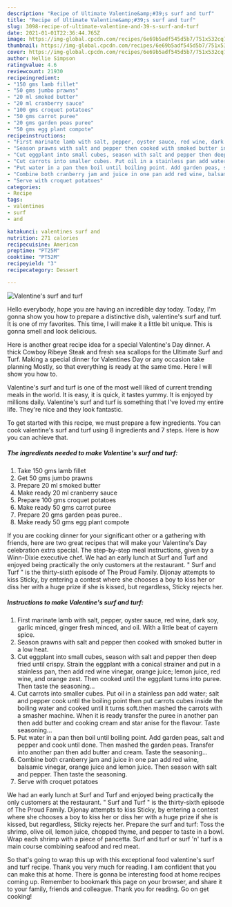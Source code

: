 ```yaml
---
description: "Recipe of Ultimate Valentine&amp;#39;s surf and turf"
title: "Recipe of Ultimate Valentine&amp;#39;s surf and turf"
slug: 3098-recipe-of-ultimate-valentine-and-39-s-surf-and-turf
date: 2021-01-01T22:36:44.765Z
image: https://img-global.cpcdn.com/recipes/6e69b5adf545d5b7/751x532cq70/valentines-surf-and-turf-recipe-main-photo.jpg
thumbnail: https://img-global.cpcdn.com/recipes/6e69b5adf545d5b7/751x532cq70/valentines-surf-and-turf-recipe-main-photo.jpg
cover: https://img-global.cpcdn.com/recipes/6e69b5adf545d5b7/751x532cq70/valentines-surf-and-turf-recipe-main-photo.jpg
author: Nellie Simpson
ratingvalue: 4.6
reviewcount: 21930
recipeingredient:
- "150 gms lamb fillet"
- "50 gms jumbo prawns"
- "20 ml smoked butter"
- "20 ml cranberry sauce"
- "100 gms croquet potatoes"
- "50 gms carrot puree"
- "20 gms garden peas puree"
- "50 gms egg plant compote"
recipeinstructions:
- "First marinate lamb with salt, pepper, oyster sauce, red wine, dark soy, garlic minced, ginger fresh minced, and oil. With a little beat of cayern spice."
- "Season prawns with salt and pepper then cooked with smoked butter in a low heat."
- "Cut eggplant into small cubes, season with salt and pepper then deep fried until crispy. Strain the eggplant with a conical strainer and put in a stainless pan, then add red wine vinegar, orange juice; lemon juice, red wine, and orange zest. Then cooked until the eggplant turns into puree. Then taste the seasoning..."
- "Cut carrots into smaller cubes. Put oil in a stainless pan add water; salt and pepper cook until the boiling point then put carrots cubes inside the boiling water and cooked until it turns soft.then mashed the carrots with a smasher machine. When it is ready transfer the puree in another pan then add butter and cooking cream and star anise for the flavour. Taste seasoning..."
- "Put water in a pan then boil until boiling point. Add garden peas, salt and pepper and cook until done. Then mashed the garden peas. Transfer into another pan then add butter and cream. Taste the seasoning..."
- "Combine both cranberry jam and juice in one pan add red wine, balsamic vinegar, orange juice and lemon juice. Then season with salt and pepper. Then taste the seasoning."
- "Serve with croquet potatoes"
categories:
- Recipe
tags:
- valentines
- surf
- and

katakunci: valentines surf and 
nutrition: 271 calories
recipecuisine: American
preptime: "PT25M"
cooktime: "PT52M"
recipeyield: "3"
recipecategory: Dessert

---
```



![Valentine&#39;s surf and turf](https://img-global.cpcdn.com/recipes/6e69b5adf545d5b7/751x532cq70/valentines-surf-and-turf-recipe-main-photo.jpg)

Hello everybody, hope you are having an incredible day today. Today, I'm gonna show you how to prepare a distinctive dish, valentine&#39;s surf and turf. It is one of my favorites. This time, I will make it a little bit unique. This is gonna smell and look delicious.

Here is another great recipe idea for a special Valentine&#39;s Day dinner. A thick Cowboy Ribeye Steak and fresh sea scallops for the Ultimate Surf and Turf. Making a special dinner for Valentines Day or any occasion take planning Mostly, so that everything is ready at the same time. Here I will show you how to.

Valentine&#39;s surf and turf is one of the most well liked of current trending meals in the world. It is easy, it is quick, it tastes yummy. It is enjoyed by millions daily. Valentine&#39;s surf and turf is something that I've loved my entire life. They're nice and they look fantastic.


To get started with this recipe, we must prepare a few ingredients. You can cook valentine&#39;s surf and turf using 8 ingredients and 7 steps. Here is how you can achieve that.

<!--inarticleads1-->

##### The ingredients needed to make Valentine&#39;s surf and turf:

1. Take 150 gms lamb fillet
1. Get 50 gms jumbo prawns
1. Prepare 20 ml smoked butter
1. Make ready 20 ml cranberry sauce
1. Prepare 100 gms croquet potatoes
1. Make ready 50 gms carrot puree
1. Prepare 20 gms garden peas puree..
1. Make ready 50 gms egg plant compote


If you are cooking dinner for your significant other or a gathering with friends, here are two great recipes that will make your Valentine&#39;s Day celebration extra special. The step-by-step meal instructions, given by a Winn-Dixie executive chef. We had an early lunch at Surf and Turf and enjoyed being practically the only customers at the restaurant. &#34; Surf and Turf &#34; is the thirty-sixth episode of The Proud Family. Dijonay attempts to kiss Sticky, by entering a contest where she chooses a boy to kiss her or diss her with a huge prize if she is kissed, but regardless, Sticky rejects her. 

<!--inarticleads2-->

##### Instructions to make Valentine&#39;s surf and turf:

1. First marinate lamb with salt, pepper, oyster sauce, red wine, dark soy, garlic minced, ginger fresh minced, and oil. With a little beat of cayern spice.
1. Season prawns with salt and pepper then cooked with smoked butter in a low heat.
1. Cut eggplant into small cubes, season with salt and pepper then deep fried until crispy. Strain the eggplant with a conical strainer and put in a stainless pan, then add red wine vinegar, orange juice; lemon juice, red wine, and orange zest. Then cooked until the eggplant turns into puree. Then taste the seasoning...
1. Cut carrots into smaller cubes. Put oil in a stainless pan add water; salt and pepper cook until the boiling point then put carrots cubes inside the boiling water and cooked until it turns soft.then mashed the carrots with a smasher machine. When it is ready transfer the puree in another pan then add butter and cooking cream and star anise for the flavour. Taste seasoning...
1. Put water in a pan then boil until boiling point. Add garden peas, salt and pepper and cook until done. Then mashed the garden peas. Transfer into another pan then add butter and cream. Taste the seasoning...
1. Combine both cranberry jam and juice in one pan add red wine, balsamic vinegar, orange juice and lemon juice. Then season with salt and pepper. Then taste the seasoning.
1. Serve with croquet potatoes


We had an early lunch at Surf and Turf and enjoyed being practically the only customers at the restaurant. &#34; Surf and Turf &#34; is the thirty-sixth episode of The Proud Family. Dijonay attempts to kiss Sticky, by entering a contest where she chooses a boy to kiss her or diss her with a huge prize if she is kissed, but regardless, Sticky rejects her. Prepare the surf and turf: Toss the shrimp, olive oil, lemon juice, chopped thyme, and pepper to taste in a bowl. Wrap each shrimp with a piece of pancetta. Surf and turf or surf &#39;n&#39; turf is a main course combining seafood and red meat. 

So that's going to wrap this up with this exceptional food valentine&#39;s surf and turf recipe. Thank you very much for reading. I am confident that you can make this at home. There is gonna be interesting food at home recipes coming up. Remember to bookmark this page on your browser, and share it to your family, friends and colleague. Thank you for reading. Go on get cooking!
